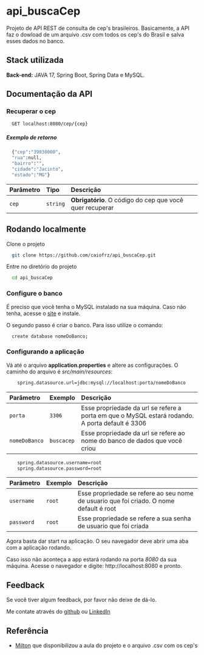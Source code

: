 
# api_buscaCep

Projeto de API REST de consulta de cep's brasileiros. Basicamente, a API faz o dowload de um arquivo .csv com todos os cep's do Brasil e salva esses dados no banco.
## Stack utilizada

**Back-end:** JAVA 17, Spring Boot, Spring Data e MySQL.




## Documentação da API


### Recuperar o cep

```http
  GET localhost:8080/cep/{cep}
```
##### Exemplo de retorno
```bash
  {"cep":"39930000",
  "rua":null,
  "bairro":"",
  "cidade":"Jacinto",
  "estado":"MG"}
```

| Parâmetro   | Tipo       | Descrição                                   |
| :---------- | :--------- | :------------------------------------------ |
| `cep`      | `string` | **Obrigatório**. O código do cep que você quer recuperar|




## Rodando localmente

Clone o projeto

```bash
  git clone https://github.com/caiofrz/api_buscaCep.git
```

Entre no diretório do projeto

```bash
  cd api_buscaCep
```
### Configure o banco

É preciso que você tenha o MySQL instalado na sua máquina. Caso não tenha, acesse o [site](https://www.mysql.com) e instale.

O segundo passo é criar o banco. Para isso utilize o comando: 
```bash
  create database nomeDoBanco;
```

### Configurando a aplicação

Vá até o arquivo **application.properties** e altere as configurações. O caminho do arquivo é *src/main/resources*:

```bash
    spring.datasource.url=jdbc:mysql://localhost:porta/nomeDoBanco
```

| Parâmetro   | Exemplo       | Descrição                                   |
| :---------- | :--------- | :------------------------------------------ |
| `porta`      | `3306` | Esse propriedade da url se refere a porta em que o MySQL estará rodando. A porta default é 3306|
| `nomeDoBanco`      | `buscacep` | Esse propriedade da url se refere ao nome do banco de dados que você criou|


```bash
    spring.datasource.username=root
    spring.datasource.password=root
```
| Parâmetro   | Exemplo       | Descrição                                   |
| :---------- | :--------- | :------------------------------------------ |
| `username`      | `root` | Esse propriedade se refere ao seu nome de usuario que foi criado. O nome default é root|
| `password`      | `root` | Esse propriedade se refere a sua senha de usuario que foi criada|


Agora basta dar start na aplicação. O seu navegador deve abrir uma aba com a aplicação rodando.

Caso isso não aconteça a app estará rodando na porta *8080* da sua máquina. Acesse o navegador e digite: http://localhost:8080 e pronto.


## Feedback

Se você tiver algum feedback, por favor não deixe de dá-lo. 

Me contate através do [github](https://github.com/caiofrz) 
ou [LinkedIn](https://www.linkedin.com/in/caio-ferraz-almeida/) 


## Referência

 - [Milton](https://www.youtube.com/@1000tonprogramador) que disponibilizou a aula do projeto e o arquivo .csv com os cep's

